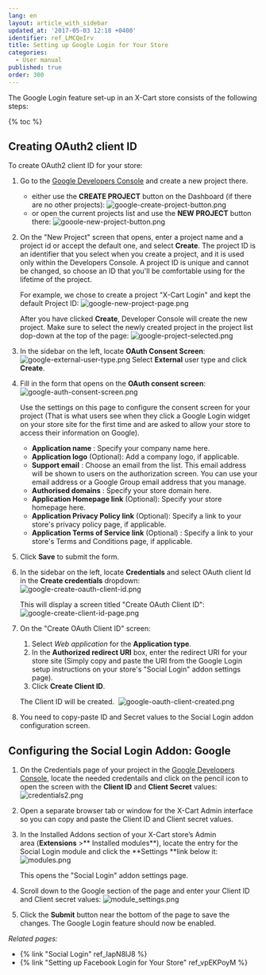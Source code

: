 ```yaml
---
lang: en
layout: article_with_sidebar
updated_at: '2017-05-03 12:18 +0400'
identifier: ref_LMCQeIrv
title: Setting up Google Login for Your Store
categories:
  - User manual
published: true
order: 300
---
```


The Google Login feature set-up in an X-Cart store consists of the following steps:

{% toc %}

## Creating OAuth2 client ID 

To create OAuth2 client ID for your store:

1.  Go to the [Google Developers Console](https://console.developers.google.com) and create a new project there.
    * either use the **CREATE PROJECT** button on the Dashboard (if there are no other projects):
      ![google-create-project-button.png]({{site.baseurl}}/attachments/ref_LMCQeIrv/google-create-project-button.png)
    * or open the current projects list and use the **NEW PROJECT** button there:
      ![gooole-new-project-button.png]({{site.baseurl}}/attachments/ref_LMCQeIrv/gooole-new-project-button.png)

2.  On the "New Project" screen that opens, enter a project name and a project id or accept the default one, and select **Create**. The project ID is an identifier that you select when you create a project, and it is used only within the Developers Console. A project ID is unique and cannot be changed, so choose an ID that you'll be comfortable using for the lifetime of the project.

    For example, we chose to create a project "X-Cart Login" and kept the default Project ID:
   	![google-new-project-page.png]({{site.baseurl}}/attachments/ref_LMCQeIrv/google-new-project-page.png)

    After you have clicked **Create**, Developer Console will create the new project. Make sure to select the newly created project in the project list dop-down at the top of the page:
    ![google-project-selected.png]({{site.baseurl}}/attachments/ref_LMCQeIrv/google-project-selected.png)
    
3.  In the sidebar on the left, locate **OAuth Consent Screen**:
    ![google-external-user-type.png]({{site.baseurl}}/attachments/ref_LMCQeIrv/google-external-user-type.png)
    Select **External** user type and click **Create**.
    
5.	Fill in the form that opens on the **OAuth consent screen**:
	![google-auth-consent-screen.png]({{site.baseurl}}/attachments/ref_LMCQeIrv/google-auth-consent-screen.png)

    Use the settings on this page to configure the consent screen for your project (That is what users see when they click a Google Login widget on your store site for the first time and are asked to allow your store to access their information on Google). 
    
    * **Application name** : Specify your company name here.
    * **Application logo** (Optional): Add a company logo, if applicable.
    * **Support email** : Choose an email from the list. This email address will be shown to users on the authorization screen. You can use your email address or a Google Group email address that you manage.
    * **Authorised domains** : Specify your store domain here.
    * **Application Homepage link** (Optional): Specify your store homepage here.
    * **Application Privacy Policy link** (Optional): Specify a link to your store's privacy policy page, if applicable.
    * **Application Terms of Service link** (Optional) : Specify a link to your store's Terms and Conditions page, if applicable.
    
6. Click **Save** to submit the form.

7.  In the sidebar on the left, locate **Credentials** and select OAuth client Id in the **Create credentials** dropdown:
    ![google-create-oauth-client-id.png]({{site.baseurl}}/attachments/ref_LMCQeIrv/google-create-oauth-client-id.png)

    This will display a screen titled "Create OAuth Client ID":
    ![google-create-client-id-page.png]({{site.baseurl}}/attachments/ref_LMCQeIrv/google-create-client-id-page.png)

8.  On the "Create OAuth Client ID" screen:

    1) Select _Web application_ for the **Application type**.
    2) In the **Authorized redirect URI** box, enter the redirect URI for your store site (Simply copy and paste the URI from the Google Login setup instructions on your store's "Social Login" addon settings page).
    3) Click **Create Client ID**.

    The Client ID will be created. 
    ![google-oauth-client-created.png]({{site.baseurl}}/attachments/ref_LMCQeIrv/google-oauth-client-created.png)
    
9.	You need to copy-paste ID and Secret values to the Social Login addon configuration screen.

## Configuring the Social Login Addon: Google

1.  On the Credentials page of your project in the [Google Developers Console](https://console.developers.google.com/), locate the needed credentails and click on the pencil icon to open the screen with the **Client ID** and **Client Secret** values:
	![credentials2.png]({{site.baseurl}}/attachments/ref_LMCQeIrv/credentials2.png)

2.  Open a separate browser tab or window for the X-Cart Admin interface so you can copy and paste the Client ID and Client secret values.

3.  In the Installed Addons section of your X-Cart store’s Admin area (**Extensions** >** Installed modules**), locate the entry for the Social Login module and click the **Settings **link below it:
    ![modules.png]({{site.baseurl}}/attachments/ref_LMCQeIrv/modules.png)

    This opens the "Social Login" addon settings page.
4.  Scroll down to the Google section of the page and enter your Client ID and Client secret values:
    ![module_settings.png]({{site.baseurl}}/attachments/ref_LMCQeIrv/module_settings.png)

5.  Click the **Submit** button near the bottom of the page to save the changes.
    The Google Login feature should now be enabled.

_Related pages:_

*   {% link "Social Login" ref_IapN8lJ8 %}
*   {% link "Setting up Facebook Login for Your Store" ref_vpEKPoyM %}
